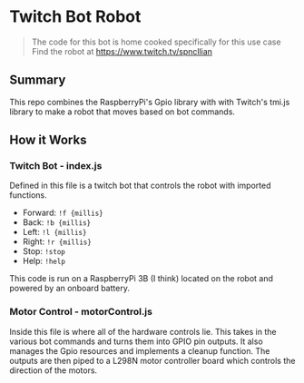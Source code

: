 # Twitch Bot Robot

> The code for this bot is home cooked specifically for this use case
> Find the robot at https://www.twitch.tv/spncllian

## Summary

This repo combines the RaspberryPi's Gpio library with with Twitch's tmi.js library to make a robot that moves based on bot commands.

## How it Works

### Twitch Bot - index.js

Defined in this file is a twitch bot that controls the robot with imported functions.

- Forward: `!f {millis}`
- Back: `!b {millis}`
- Left: `!l {millis}`
- Right: `!r {millis}`
- Stop: `!stop`
- Help: `!help`

This code is run on a RaspberryPi 3B (I think) located on the robot and powered by an onboard battery.

### Motor Control - motorControl.js

Inside this file is where all of the hardware controls lie. This takes in the various bot commands and turns them into GPIO pin outputs. It also manages the Gpio resources and implements a cleanup function. The outputs are then piped to a L298N motor controller board which controls the direction of the motors.
